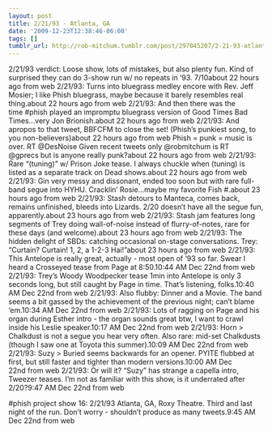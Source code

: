 ```yaml
---
layout: post
title: 2/21/93 - Atlanta, GA
date: '2009-12-23T12:38:46-06:00'
tags: []
tumblr_url: http://rob-mitchum.tumblr.com/post/297045207/2-21-93-atlanta-ga
---
```

2/21/93 verdict: Loose show, lots of mistakes, but also plenty fun. Kind of surprised they can do 3-show run w/ no repeats in ‘93. 7/10about 22 hours ago from web 
2/21/93: Turns into bluegrass medley encore with Rev. Jeff Mosier; I like Phish bluegrass, maybe because it barely resembles real thing.about 22 hours ago from web 
2/21/93: And then there was the time #phish played an impromptu bluegrass version of Good Times Bad Times…very Jon Brionish.about 22 hours ago from web 
2/21/93: And apropos to that tweet, BBFCFM to close the set! (Phish’s punkiest song, to you non-believers)about 22 hours ago from web 
Phish = punk = music is over. RT @DesNoise Given recent tweets only @robmitchum is RT @gprecs but is anyone really punk?about 22 hours ago from web 
2/21/93: Rare “(tuning)” w/ Prison Joke tease. I always chuckle when (tuning) is listed as a separate track on Dead shows.about 22 hours ago from web
2/21/93: Gin very messy and dissonant, ended too soon but with rare full-band segue into HYHU. Cracklin’ Rosie…maybe my favorite Fish #.about 23 hours ago from web 
2/21/93: Stash detours to Manteca, comes back, remains unfinished, bleeds into Lizards. 2/20 doesn’t have all the segue fun, apparently.about 23 hours ago from web 
2/21/93: Stash jam features long segments of Trey doing wall-of-noise instead of flurry-of-notes, rare for these days (and welcome).about 23 hours ago from web 
2/21/93: The hidden delight of SBDs: catching occasional on-stage conversations. Trey: “Curtain? Curtain! 1, 2, a 1-2-3 Hai!”about 23 hours ago from web 
2/21/93: This Antelope is really great, actually - most open of ‘93 so far. Swear I heard a Crosseyed tease from Page at 8:50.10:44 AM Dec 22nd from web 
2/21/93: Trey’s Woody Woodpecker tease 1min into Antelope is only 3 seconds long, but still caught by Page in time. That’s listening, folks.10:40 AM Dec 22nd from web 
2/21/93: Also flubby: Dinner and a Movie. The band seems a bit gassed by the achievement of the previous night; can’t blame ‘em.10:34 AM Dec 22nd from web 
2/21/93: Lots of ragging on Page and his organ during Esther intro - the organ sounds great btw, I want to crawl inside his Leslie speaker.10:17 AM Dec 22nd from web 
2/21/93: Horn > Chalkdust is not a segue you hear very often. Also rare: mid-set Chalkdusts (though I saw one at Toyota this summer).10:09 AM Dec 22nd from web 
2/21/93: Suzy > Buried seems backwards for an opener. PYITE flubbed at first, but still faster and tighter than modern versions.10:00 AM Dec 22nd from web 
2/21/93: Or will it? “Suzy” has strange a capella intro, Tweezer teases. I’m not as familiar with this show, is it underrated after 2/20?9:47 AM Dec 22nd from web  

#phish project show 16: 2/21/93 Atlanta, GA, Roxy Theatre. Third and last night of the run. Don’t worry - shouldn’t produce as many tweets.9:45 AM Dec 22nd from web
